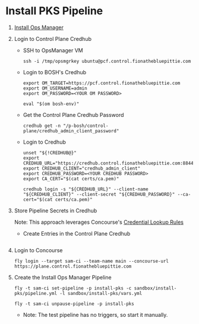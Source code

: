 #   Install PKS Pipeline

1.  [Install Ops Manager](../install-ops-manager/README.md)

1.  Login to Control Plane Credhub

    *   SSH to OpsManager VM
        ```
        ssh -i /tmp/opsmgrkey ubuntu@pcf.control.fionathebluepittie.com
        ```

    *   Login to BOSH's Credhub
        ```
        export OM_TARGET=https://pcf.control.fionathebluepittie.com
        export OM_USERNAME=admin
        export OM_PASSWORD=<YOUR OM PASSWORD>

        eval "$(om bosh-env)"
        ```

    *   Get the Control Plane Credhub Password
        ```
        credhub get -n "/p-bosh/control-plane/credhub_admin_client_password"
        ```

    *   Login to Credhub
        ```
        unset "${!CREDHUB@}"
        export CREDHUB_URL="https://credhub.control.fionathebluepittie.com:8844"
        export CREDHUB_CLIENT="credhub_admin_client"
        export CREDHUB_PASSWORD=<YOUR CREDHUB PASSWORD>
        export CA_CERT="$(cat certs/ca.pem)"

        credhub login -s "${CREDHUB_URL}" --client-name "${CREDHUB_CLIENT}" --client-secret "${CREDHUB_PASSWORD}" --ca-cert="$(cat certs/ca.pem)"
        ```

1.  Store Pipeline Secrets in Credhub

    Note: This approach leverages Concourse's [Credential Lookup Rules](https://concourse-ci.org/credhub-credential-manager.html#credential-lookup-rules)

    *   Create Entries in the Control Plane Credhub

        ```

        ```

1.  Login to Concourse
    ```
    fly login --target sam-ci --team-name main --concourse-url https://plane.control.fionathebluepittie.com
    ````

1.  Create the Install Ops Manager Pipeline
    ```
    fly -t sam-ci set-pipeline -p install-pks -c sandbox/install-pks/pipeline.yml -l sandbox/install-pks/vars.yml

    fly -t sam-ci unpause-pipeline -p install-pks
    ```
    * Note: The test pipeline has no triggers, so start it manually.